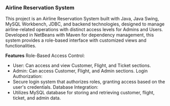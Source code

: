 ### Airline Reservation System
This project is an Airline Reservation System built with Java, Java Swing, MySQL Workbench, JDBC, and backend technologies, designed to manage airline-related operations with distinct access levels for Admins and Users. Developed in NetBeans with Maven for dependency management, this system provides a role-based interface with customized views and functionalities.

**Features**
Role-Based Access Control:
* User: Can access and view Customer, Flight, and Ticket sections.
* Admin: Can access Customer, Flight, and Admin sections.
Login Authorization:
* Secure login system that authorizes roles, granting access based on the user's credentials.
Database Integration:
* Utilizes MySQL database for storing and retrieving customer, flight, ticket, and admin data.

